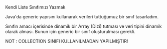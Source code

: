 Kendi Liste Sınıfımızı Yazmak

Java'da generic yapısını kullanarak verileri tuttuğumuz bir sınıf tasarladım.

Sınıfın amacı içerisinde dinamik bir Array (Dizi) tutması ve veri tipini dinamik olarak alması. Bunun için generic bir sınıf oluşturulması gerekli.

NOT : COLLECTION SINIFI KULLANILMADAN YAPILMIŞTIR!
